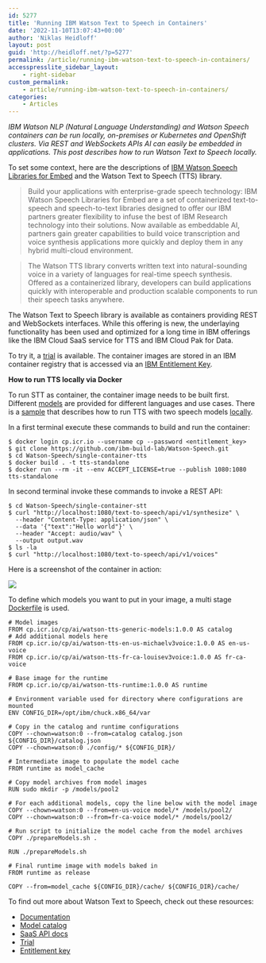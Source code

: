 ```yaml
---
id: 5277
title: 'Running IBM Watson Text to Speech in Containers'
date: '2022-11-10T13:07:43+00:00'
author: 'Niklas Heidloff'
layout: post
guid: 'http://heidloff.net/?p=5277'
permalink: /article/running-ibm-watson-text-to-speech-in-containers/
accesspresslite_sidebar_layout:
    - right-sidebar
custom_permalink:
    - article/running-ibm-watson-text-to-speech-in-containers/
categories:
    - Articles
---
```


*IBM Watson NLP (Natural Language Understanding) and Watson Speech containers can be run locally, on-premises or Kubernetes and OpenShift clusters. Via REST and WebSockets APIs AI can easily be embedded in applications. This post describes how to run Watson Text to Speech locally.*

To set some context, here are the descriptions of [IBM Watson Speech Libraries for Embed](https://www.ibm.com/products/watson-speech-embed-libraries) and the Watson Text to Speech (TTS) library.

> Build your applications with enterprise-grade speech technology: IBM Watson Speech Libraries for Embed are a set of containerized text-to-speech and speech-to-text libraries designed to offer our IBM partners greater flexibility to infuse the best of IBM Research technology into their solutions. Now available as embeddable AI, partners gain greater capabilities to build voice transcription and voice synthesis applications more quickly and deploy them in any hybrid multi-cloud environment.

> The Watson TTS library converts written text into natural-sounding voice in a variety of languages for real-time speech synthesis. Offered as a containerized library, developers can build applications quickly with interoperable and production scalable components to run their speech tasks anywhere.

The Watson Text to Speech library is available as containers providing REST and WebSockets interfaces. While this offering is new, the underlaying functionality has been used and optimized for a long time in IBM offerings like the IBM Cloud SaaS service for TTS and IBM Cloud Pak for Data.

To try it, a [trial](https://www.ibm.com/account/reg/us-en/signup?formid=urx-51754) is available. The container images are stored in an IBM container registry that is accessed via an [IBM Entitlement Key](https://www.ibm.com/account/reg/us-en/subscribe?formid=urx-51726).

**How to run TTS locally via Docker**

To run STT as container, the container image needs to be built first. Different [models](https://www.ibm.com/docs/en/watson-libraries?topic=home-models-catalog) are provided for different languages and use cases. There is a [sample](https://github.com/ibm-build-lab/Watson-Speech/tree/main/single-container-tts) that describes how to run TTS with two speech models [locally](https://www.ibm.com/docs/en/watson-libraries?topic=rc-run-docker-run).

In a first terminal execute these commands to build and run the container:

```
$ docker login cp.icr.io --username cp --password <entitlement_key>                                          
$ git clone https://github.com/ibm-build-lab/Watson-Speech.git
$ cd Watson-Speech/single-container-tts    
$ docker build . -t tts-standalone
$ docker run --rm -it --env ACCEPT_LICENSE=true --publish 1080:1080 tts-standalone
```

In second terminal invoke these commands to invoke a REST API:

```
$ cd Watson-Speech/single-container-stt
$ curl "http://localhost:1080/text-to-speech/api/v1/synthesize" \
  --header "Content-Type: application/json" \
  --data '{"text":"Hello world"}' \
  --header "Accept: audio/wav" \
  --output output.wav
$ ls -la
$ curl "http://localhost:1080/text-to-speech/api/v1/voices"
```

Here is a screenshot of the container in action:

![](../../wp-content/uploads/2022/11/Screenshot-2022-11-10-at-13.43.23.png)

To define which models you want to put in your image, a multi stage [Dockerfile](https://github.com/ibm-build-lab/Watson-Speech/blob/main/single-container-tts/Dockerfile) is used.

```
# Model images
FROM cp.icr.io/cp/ai/watson-tts-generic-models:1.0.0 AS catalog
# Add additional models here
FROM cp.icr.io/cp/ai/watson-tts-en-us-michaelv3voice:1.0.0 AS en-us-voice
FROM cp.icr.io/cp/ai/watson-tts-fr-ca-louisev3voice:1.0.0 AS fr-ca-voice

# Base image for the runtime
FROM cp.icr.io/cp/ai/watson-tts-runtime:1.0.0 AS runtime

# Environment variable used for directory where configurations are mounted
ENV CONFIG_DIR=/opt/ibm/chuck.x86_64/var

# Copy in the catalog and runtime configurations
COPY --chown=watson:0 --from=catalog catalog.json ${CONFIG_DIR}/catalog.json
COPY --chown=watson:0 ./config/* ${CONFIG_DIR}/

# Intermediate image to populate the model cache
FROM runtime as model_cache

# Copy model archives from model images
RUN sudo mkdir -p /models/pool2

# For each additional models, copy the line below with the model image
COPY --chown=watson:0 --from=en-us-voice model/* /models/pool2/
COPY --chown=watson:0 --from=fr-ca-voice model/* /models/pool2/

# Run script to initialize the model cache from the model archives
COPY ./prepareModels.sh .

RUN ./prepareModels.sh

# Final runtime image with models baked in
FROM runtime as release

COPY --from=model_cache ${CONFIG_DIR}/cache/ ${CONFIG_DIR}/cache/
```

To find out more about Watson Text to Speech, check out these resources:

- [Documentation](https://www.ibm.com/docs/en/watson-libraries?topic=watson-text-speech-library-embed-home)
- [Model catalog](https://www.ibm.com/docs/en/watson-libraries?topic=home-models-catalog)
- [SaaS API docs](https://cloud.ibm.com/apidocs/text-to-speech)
- [Trial](https://www.ibm.com/account/reg/us-en/signup?formid=urx-51754)
- [Entitlement key](https://www.ibm.com/account/reg/us-en/subscribe?formid=urx-51726)